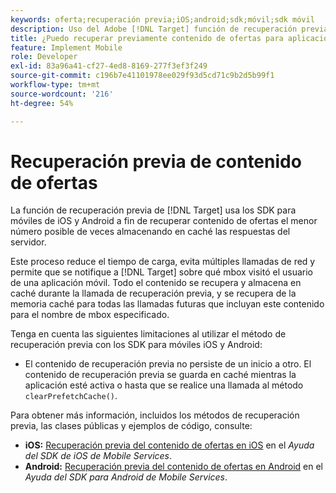 ```yaml
---
keywords: oferta;recuperación previa;iOS;android;sdk;móvil;sdk móvil
description: Uso del Adobe [!DNL Target] función de recuperación previa en los SDK para móviles de iOS y Android a fin de recuperar contenido de ofertas el menor número posible de veces almacenando en caché las respuestas del servidor.
title: ¿Puedo recuperar previamente contenido de ofertas para aplicaciones móviles?
feature: Implement Mobile
role: Developer
exl-id: 83a96a41-cf27-4ed8-8169-277f3ef3f249
source-git-commit: c196b7e41101978ee029f93d5cd71c9b2d5b99f1
workflow-type: tm+mt
source-wordcount: '216'
ht-degree: 54%

---
```


# Recuperación previa de contenido de ofertas

La función de recuperación previa de [!DNL Target] usa los SDK para móviles de iOS y Android a fin de recuperar contenido de ofertas el menor número posible de veces almacenando en caché las respuestas del servidor.

Este proceso reduce el tiempo de carga, evita múltiples llamadas de red y permite que se notifique a [!DNL Target] sobre qué mbox visitó el usuario de una aplicación móvil. Todo el contenido se recupera y almacena en caché durante la llamada de recuperación previa, y se recupera de la memoria caché para todas las llamadas futuras que incluyan este contenido para el nombre de mbox especificado.

Tenga en cuenta las siguientes limitaciones al utilizar el método de recuperación previa con los SDK para móviles iOS y Android:

* El contenido de recuperación previa no persiste de un inicio a otro. El contenido de recuperación previa se guarda en caché mientras la aplicación esté activa o hasta que se realice una llamada al método `clearPrefetchCache()`.

Para obtener más información, incluidos los métodos de recuperación previa, las clases públicas y ejemplos de código, consulte:

* **iOS:**  [Recuperación previa del contenido de ofertas en iOS](https://experienceleague.adobe.com/docs/mobile-services/ios/target-ios/c-mob-target-prefetch-ios.html) en el *Ayuda del SDK de iOS de Mobile Services*.
* **Android:**  [Recuperación previa del contenido de ofertas en Android](https://experienceleague.adobe.com/docs/mobile-services/android/target-android/c-mob-target-prefetch-android.html) en el *Ayuda del SDK para Android de Mobile Services*.
